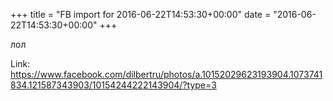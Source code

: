 +++
title = "FB import for 2016-06-22T14:53:30+00:00"
date = "2016-06-22T14:53:30+00:00"
+++

лол


Link: https://www.facebook.com/dilbertru/photos/a.10152029623193904.1073741834.121587343903/10154244222143904/?type=3
